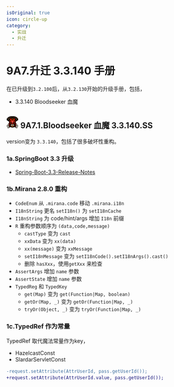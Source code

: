 ```yaml
---
isOriginal: true
icon: circle-up
category:
  - 实战
  - 升迁
---
```


# 9A7.升迁 3.3.140 手册

在已升级到`3.2.100`后，从`3.2.130`开始的升级手册，包括，

* 3.3.140 Bloodseeker 血魔

## ![Bloodseeker](/bloodseeker_minimap_icon.png) 9A7.1.Bloodseeker 血魔 3.3.140.SS

version变为 `3.3.140`，包括了很多破坏性重构。

### 1a.SpringBoot 3.3 升级

* [Spring-Boot-3.3-Release-Notes](https://github.com/spring-projects/spring-boot/wiki/Spring-Boot-3.3-Release-Notes)

### 1b.Mirana 2.8.0 重构

* `CodeEnum` 从 `.mirana.code` 移动 `.mirana.i18n`
* `I18nString` 更名 `setI18n()` 为 `setI18nCache`
* `I18nString` 为 code/hint/args 增加 `I18n` 前缀
* `R` 重构参数顺序为 `(data,code,message)`
  - `castType` 变为 `cast`
  - `xxData` 变为 `xx(data)`
  - `xx(message)` 变为 `xxMessage`
  - `setI18nMessage` 变为 `setI18nCode().setI18nArgs().cast()`
  - 删除 `hasXxx`，使用`getXxx` 来检查
* `AssertArgs` 增加 `name` 参数
* `AssertState` 增加 `name` 参数
* `TypedReg` 和 `TypedKey`
  - `get(Map)` 变为 `get(Function|Map, boolean)`
  - `getOr(Map, _)` 变为 `getOr(Function|Map, _)`
  - `tryOr(Object, _)` 变为 `tryOr(Function|Map, _)`

### 1c.TypedRef 作为常量

TypedRef 取代魔法常量作为key，

* HazelcastConst
* SlardarServletConst

```diff
-request.setAttribute(AttrUserId, pass.getUserId());
+request.setAttribute(AttrUserId.value, pass.getUserId());
```

